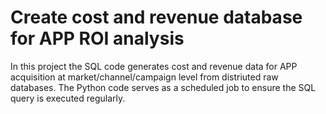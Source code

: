 # Create cost and revenue database for APP ROI analysis

In this project the SQL code generates cost and revenue data for APP acquisition at market/channel/campaign level from distriuted raw databases. The Python code serves as a scheduled job to ensure the SQL query is executed regularly. 
